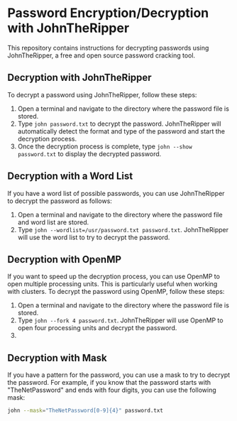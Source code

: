 # Password Encryption/Decryption with JohnTheRipper

This repository contains instructions for decrypting passwords using JohnTheRipper, a free and open source password cracking tool.

## Decryption with JohnTheRipper

To decrypt a password using JohnTheRipper, follow these steps:

1. Open a terminal and navigate to the directory where the password file is stored.
2. Type `john password.txt` to decrypt the password. JohnTheRipper will automatically detect the format and type of the password and start the decryption process.
3. Once the decryption process is complete, type `john --show password.txt` to display the decrypted password.

## Decryption with a Word List

If you have a word list of possible passwords, you can use JohnTheRipper to decrypt the password as follows:

1. Open a terminal and navigate to the directory where the password file and word list are stored.
2. Type `john --wordlist=/usr/password.txt password.txt`. JohnTheRipper will use the word list to try to decrypt the password.

## Decryption with OpenMP

If you want to speed up the decryption process, you can use OpenMP to open multiple processing units. This is particularly useful when working with clusters. To decrypt the password using OpenMP, follow these steps:

1. Open a terminal and navigate to the directory where the password file is stored.
2. Type `john --fork 4 password.txt`. JohnTheRipper will use OpenMP to open four processing units and decrypt the password.
3. 
## Decryption with Mask

If you have a pattern for the password, you can use a mask to try to decrypt the password. For example, if you know that the password starts with "TheNetPassword" and ends with four digits, you can use the following mask:

```sh
john --mask="TheNetPassword[0-9]{4}" password.txt